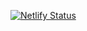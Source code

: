[![Netlify Status](https://api.netlify.com/api/v1/badges/b247cb09-2b0f-4ab6-9159-44e5fa9c592d/deploy-status)](https://app.netlify.com/sites/michelrealestate/deploys)